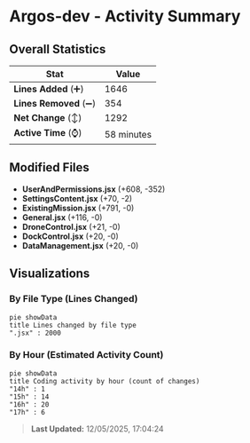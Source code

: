 # Argos-dev - Activity Summary 

## Overall Statistics

| Stat                   | Value                                                             |
| ---------------------- | ----------------------------------------------------------------- |
| **Lines Added** (➕)   | 1646                                          |
| **Lines Removed** (➖) | 354                                        |
| **Net Change** (↕)    | 1292                |
| **Active Time** (⌚)   | 58 minutes |


## Modified Files
- **UserAndPermissions.jsx** (+608, -352)
- **SettingsContent.jsx** (+70, -2)
- **ExistingMission.jsx** (+791, -0)
- **General.jsx** (+116, -0)
- **DroneControl.jsx** (+21, -0)
- **DockControl.jsx** (+20, -0)
- **DataManagement.jsx** (+20, -0)

## Visualizations

### By File Type (Lines Changed)

```mermaid
pie showData
title Lines changed by file type
".jsx" : 2000
```

### By Hour (Estimated Activity Count)

```mermaid
pie showData
title Coding activity by hour (count of changes)
"14h" : 1
"15h" : 14
"16h" : 20
"17h" : 6
```


> **Last Updated:** 12/05/2025, 17:04:24
